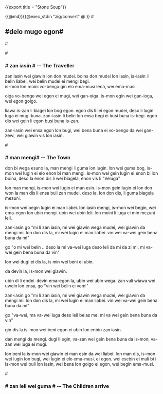 {{export title = "Stone Soup"}}

{{@md}}{{@exec_stdin "zig/convert" @ }}
#<h2>#delo mugo egon#</h2>#

#<h3># zan iasin # -- The Traveller</h3>

zan iasin wei giawin lon don mudei. boina don mudei lon iasin, is-iasin li belin liabei, wei belin mudei ei mengi begi.    
is-mon lon moini vo-bengo gin elo ema-musi lena, wei ema-musi.

oiga vo-bengo wei egon ei mugi, wei gan-oiga. is-mon egin wei gan-ioga, wei egon goigo.

liawa is-zan li biagei lon bog egon. egon dis li lei egon mudei, deso li lugin luga ei mugi buna. zan-iasin li belin lon ensa begi ei busi buna is-begi. egon dis wei gein li egon busi buna is-zan.

zan-iasin wei ensa egon lon bugi, wei bena buna ei vo-bengo da wei gan-zewi, wei giawin vis lon iasin.

#<h3># man mengi# -- The Town</h3>

don bi wega esuno la, man mengi li guma lon lugin. lon wei guma bog, is-mon wei lugin ei elo enon bi man mengi. is-mon wei gein lugin ei enon bi lon boina, deso la enon dis li wei biagela, enon vis li "Veluga" 

lon man mengi, is-mon wei lugin ei man esin. is-mon gein lugin ei lon don won la man dis li ensa buli zan mudei, deso la, lon don dis, li guma biagela mezuni.

is-mon wei begin lugin ei man liabei. lon iasin mengi, is-mon wei begin, wei ema-egon lon ubin mengi. ubin wei ubin leli. lon moini li luga ei min mezuni leli.

zan-iasin go "mi li zan iasin, mi wei giawin wega mudei, wei giawin da mengi mi. lon don dis la, mi wei lugin ei man liabei. vin wei va-wei gein bena buna da mi"

go "o mi wei belin .. deso la mi va-wei luga deso leli da mi da zi mi. mi va-wei gein bena buna da vin"

lon wei dugi ei dis la, is min wei beni ei ubin.

da devin la, is-mon wei giawin. 

ubin di li endei. devin ema-egon la, ubin wei ubin wega. zan vuli wiawa wei uwein lon ensa, go "vin wei belin ei vemi"

zan-iasin go "mi li zan iasin, mi wei giawin wega mudei, wei giawin da mengi mi. lon don dis la, mi wei lugin ei man liabei. vin wei va-wei gein bena buna da mi"

go "va-wei, ma va-wei luga deso leli belas me. mi va wei gein bena buna da vin"

gin dis la is-mon wei beni egon ei ubin lon enbin zan iasin.

dan mengi da mengi. dugi li egin, va-zan wei gein bena buna da is-mon, va-zan wei luga ei mugi. 

lon beni la is-mon wei giawin ei man esin da wei liabei.  lon man dis, is-mon wei lugin lon bugi, wei lugin ei elo ema-musi, ei egon. wei esebin ei muli bi i is-mon wei buli lon iasin, wei bena lon goigo ei egon, wei begin ema-musi. 

#<h3># zan leli wei guma # -- The Children arrive</h3>


